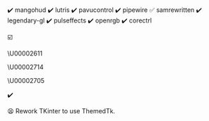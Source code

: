 :heavy_check_mark: mangohud 
:heavy_check_mark: lutris
:heavy_check_mark: pavucontrol
:heavy_check_mark: pipewire
:white_check_mark: samrewritten
:heavy_check_mark: legendary-gl
:heavy_check_mark: pulseffects
:heavy_check_mark: openrgb
:heavy_check_mark: corectrl

 :ballot_box_with_check:

\U00002611

\U00002714

\U00002705

:heavy_check_mark:

:tired_face: Rework TKinter to use ThemedTk.